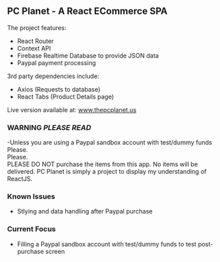 ## PC Planet - A React ECommerce SPA

The project features: 
- React Router 
- Context API 
- Firebase Realtime Database to provide JSON data 
- Paypal payment processing <br />

3rd party dependencies include: <br />
- Axios (Requests to database) 
- React Tabs (Product Details page)

Live version available at: www.thepcplanet.us

### WARNING ***PLEASE READ***

-Unless you are using a Paypal sandbox account with test/dummy funds <br />
Please. <br />
Please. <br />
PLEASE DO NOT purchase the items from this app. No items will be delivered. PC Planet is simply a project to display my understanding of ReactJS.


### Known Issues


- Stlying and data handling after Paypal purchase

### Current Focus

- Filling a Paypal sandbox account with test/dummy funds to test post-purchase screen

